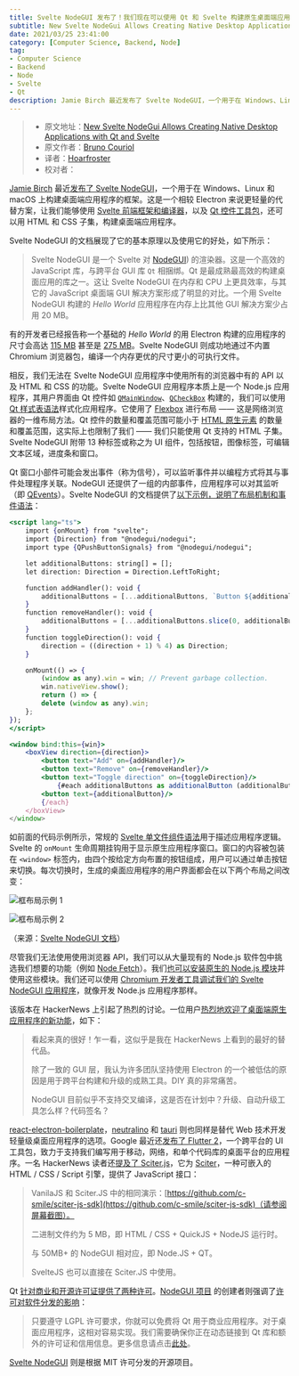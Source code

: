 ```yaml
---
title: Svelte NodeGUI 发布了！我们现在可以使用 Qt 和 Svelte 构建原生桌面端应用程序
subtitle: New Svelte NodeGui Allows Creating Native Desktop Applications with Qt and Svelte
date: 2021/03/25 23:41:00
category: [Computer Science, Backend, Node]
tag:
- Computer Science
- Backend
- Node
- Svelte
- Qt
description: Jamie Birch 最近发布了 Svelte NodeGUI，一个用于在 Windows、Linux 和 macOS 上构建桌面端应用程序的框架。这是一个相较 Electron 来说更轻量的代替方案，让我们能够使用 Svelte 前端框架和编译器，以及 Qt 控件工具包，还可以用 HTML 和 CSS 子集，构建桌面端应用程序。
---
```


> * 原文地址：[New Svelte NodeGui Allows Creating Native Desktop Applications with Qt and Svelte](https://www.infoq.com/news/2021/03/svelte-nodegui-native-desktop/)
> * 原文作者：[Bruno Couriol](https://www.infoq.com/profile/Bruno-Couriol/)
> * 译者：[Hoarfroster](https://github.com/PassionPenguin)
> * 校对者：

[Jamie Birch](https://twitter.com/LinguaBrowse) 最近[发布了 Svelte NodeGUI](https://twitter.com/LinguaBrowse/status/1367929896685756422)，一个用于在 Windows、Linux 和 macOS 上构建桌面端应用程序的框架。这是一个相较 Electron 来说更轻量的代替方案，让我们能够使用 [Svelte 前端框架和编译器](https://svelte.dev/)，以及 [Qt 控件工具包](https://www.qt.io/)，还可以用 HTML 和 CSS 子集，构建桌面端应用程序。

Svelte NodeGUI 的文档展现了它的基本原理以及使用它的好处，如下所示：

> Svelte NodeGUI 是一个 Svelte 对 [NodeGUI](https://nodegui.org/)) 的渲染器。这是一个高效的 JavaScript 库，与跨平台 GUI 库 `Qt` 相捆绑。Qt 是最成熟最高效的构建桌面应用的库之一。这让 Svelte NodeGUI 在内存和 CPU 上更具效率，与其它的 JavaScript 桌面端 GUI 解决方案形成了明显的对比。一个用 Svelte NodeGUI 构建的 *Hello World* 应用程序在内存上比其他 GUI 解决方案少占用 20 MB。

有的开发者已经报告称一个基础的 *Hello World* 的用 Electron 构建的应用程序的尺寸会高达 [115 MB](https://medium.com/gowombat/how-to-reduce-the-size-of-an-electron-app-installer-a2bc88a37732) 甚至是 [275 MB](https://stackoverflow.com/questions/59731319/how-can-i-reduce-my-275mb-hello-world-electron-package-size)。Svelte NodeGUI 则成功地通过不内置 Chromium 浏览器包，编译一个内存更优的尺寸更小的可执行文件。

相反，我们无法在 Svelte NodeGUI 应用程序中使用所有的浏览器中有的 API 以及 HTML 和 CSS 的功能。Svelte NodeGUI 应用程序本质上是一个 Node.js 应用程序，其用户界面由 Qt 控件如 [`QMainWindow`](https://doc.qt.io/qt-5/qmainwindow.html)、[`QCheckBox`](https://doc.qt.io/qt-5/qcheckbox.html) 构建的，我们可以使用 [Qt 样式表语法](https://doc.qt.io/qt-5/stylesheet-syntax.html)样式化应用程序。它使用了 [Flexbox](https://developer.mozilla.org/en-US/docs/Learn/CSS/CSS_layout/Flexbox) 进行布局 —— 这是网络浏览器的一维布局方法。Qt 控件的数量和覆盖范围可能小于 [HTML 原生元素](https://www.htmlquick.com/reference/tags.html) 的数量和覆盖范围，这实际上也限制了我们 —— 我们只能使用 Qt 支持的 HTML 子集。Svelte NodeGUI 附带 13 种标签或称之为 UI 组件，包括按钮，图像标签，可编辑文本区域，进度条和窗口。

Qt 窗口小部件可能会发出事件（称为信号），可以监听事件并以编程方式将其与事件处理程序关联。NodeGUI 还提供了一组的内部事件，应用程序可以对其监听（即 [QEvents](https://svelte.nodeGUI.org/docs/GUIdes/handle-events#event-handling)）。Svelte NodeGUI 的文档提供了[以下示例，说明了布局机制和事件语法](https://svelte.nodeGUI.org/docs/GUIdes/handle-events#how-do-i-know-which-events-are-supported-)：

```jsx
<script lang="ts">
    import {onMount} from "svelte";
    import {Direction} from "@nodegui/nodegui";
    import type {QPushButtonSignals} from "@nodegui/nodegui";

    let additionalButtons: string[] = [];
    let direction: Direction = Direction.LeftToRight;

    function addHandler(): void {
        additionalButtons = [...additionalButtons, `Button ${additionalButtons.length}`];
    }
    function removeHandler(): void {
        additionalButtons = [...additionalButtons.slice(0, additionalButtons.length - 1)];
    }
    function toggleDirection(): void {
        direction = ((direction + 1) % 4) as Direction;
    }

    onMount(() => {
        (window as any).win = win; // Prevent garbage collection.
        win.nativeView.show();
        return () => {
        delete (window as any).win;
    };
});
</script>

<window bind:this={win}>
    <boxView direction={direction}>
        <button text="Add" on={addHandler}/>
        <button text="Remove" on={removeHandler}/>
        <button text="Toggle direction" on={toggleDirection}/>
            {#each additionalButtons as additionalButton (additionalButton)}
        <button text={additionalButton}/>
        {/each}
    </boxView>
</window>
```

如前面的代码示例所示，常规的 [Svelte 单文件组件语法](https://svelte.dev/tutorial/basics)用于描述应用程序逻辑。Svelte 的 `onMount` 生命周期挂钩用于显示原生应用程序窗口。窗口的内容被包装在 `<window>` 标签内，由四个按给定方向布置的按钮组成，用户可以通过单击按钮来切换。每次切换时，生成的桌面应用程序的用户界面都会在以下两个布局之间改变：

![框布局示例 1](https://p9-juejin.byteimg.com/tos-cn-i-k3u1fbpfcp/192cc012c7914f0ba6b799d79583393f~tplv-k3u1fbpfcp-zoom-1.image)

![框布局示例 2](https://p3-juejin.byteimg.com/tos-cn-i-k3u1fbpfcp/61210db10be44879baf7b10e5df608cc~tplv-k3u1fbpfcp-zoom-1.image)

（来源：[Svelte NodeGUI 文档](https://svelte.nodegui.org/docs/guides/layout#boxview-layout)）

尽管我们无法使用使用浏览器 API，我们可以从大量现有的 Node.js 软件包中挑选我们想要的功能（例如 [Node Fetch](https://github.com/node-fetch/node-fetch)）。我们[也可以安装原生的 Node.js 模块](https://svelte.nodegui.org/docs/guides/using-native-node-modules)并使用这些模块。我们还可以使用 [Chromium 开发者工具](https://nodejs.org/en/docs/inspector/)[调试我们的 Svelte NodeGUI 应用程序](https://svelte.nodegui.org/docs/guides/debugging)，就像开发 Node.js 应用程序那样。

该版本在 HackerNews 上引起了热烈的讨论。一位用户[热烈地欢迎了桌面端原生应用程序的新功能](https://news.ycombinator.com/item?id=26361924)，如下：

> 看起来真的很好！乍一看，这似乎是我在 HackerNews 上看到的最好的替代品。
>
> 除了一致的 GUI 层，我认为许多团队坚持使用 Electron 的一个被低估的原因是用于跨平台构建和升级的成熟工具。DIY 真的非常痛苦。
>
> NodeGUI 目前似乎不支持交叉编译，这是否在计划中？升级、自动升级工具怎么样？代码签名？

[react-electron-boilerplate](https://electron-react-boilerplate.js.org/)，[neutralino](https://neutralino.js.org/) 和 [tauri](https://tauri.studio/en/) 则也同样是替代 Web 技术开发轻量级桌面应用程序的选项。Google 最近还[发布了 Flutter 2](https://www.infoq.com/news/2021/03/flutter-2-released/)，一个跨平台的 UI 工具包，致力于支持我们编写用于移动，网络，和单个代码库的桌面平台的应用程序。一名 HackerNews 读者还[提及了 Sciter.js](https://news.ycombinator.com/item?id=26364927)，它为 [Sciter](https://sciter.com/)，一种可嵌入的 HTML / CSS / Script 引擎，提供了 JavaScript 接口：

> VanilaJS 和 Sciter.JS 中的相同演示：[https://github.com/c-smile/sciter-js-sdk](https://github.com/c-smile/sciter-js-sdk)（请参阅屏幕截图）。
>
> 二进制文件约为 5 MB，即 HTML / CSS + QuickJS + NodeJS 运行时。
>
> 与 50MB+ 的 NodeGUI 相对应，即 Node.JS + QT。
>
> SvelteJS 也可以直接在 Sciter.JS 中使用。

Qt [针对商业和开源许可证提供了两种许可](https://www.qt.io/licensing/)。[NodeGUI 项目](https://docs.nodegui.org/) 的创建者则强调了[许可对软件分发的影响](https://twitter.com/a7ulr/status/1225498258233053184?s=21)：

> 只要遵守 LGPL 许可要求，你就可以免费将 Qt 用于商业应用程序。对于桌面应用程序，这相对容易实现。我们需要确保你正在动态链接到 Qt 库和额外的许可证和信用信息。更多信息请点击[此处](https://www.youtube.com/watch?v=bwTlCBbB3RY)。

[Svelte NodeGUI](https://github.com/nodegui/svelte-nodegui) 则是根据 MIT 许可分发的开源项目。
